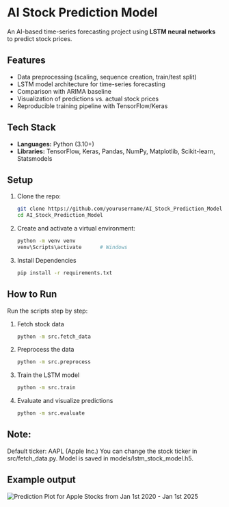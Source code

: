 # AI Stock Prediction Model

An AI-based time-series forecasting project using **LSTM neural networks** to predict stock prices.  

## Features
- Data preprocessing (scaling, sequence creation, train/test split)
- LSTM model architecture for time-series forecasting
- Comparison with ARIMA baseline
- Visualization of predictions vs. actual stock prices
- Reproducible training pipeline with TensorFlow/Keras

## Tech Stack
- **Languages:** Python (3.10+)
- **Libraries:** TensorFlow, Keras, Pandas, NumPy, Matplotlib, Scikit-learn, Statsmodels


## Setup
1. Clone the repo:
   ```bash
   git clone https://github.com/yourusername/AI_Stock_Prediction_Model.git
   cd AI_Stock_Prediction_Model

2. Create and activate a virtual environment:
   ```bash
   python -m venv venv
   venv\Scripts\activate      # Windows

3. Install Dependencies
   ```bash
   pip install -r requirements.txt

## How to Run
Run the scripts step by step:
1. Fetch stock data
   ```bash
   python -m src.fetch_data

2. Preprocess the data
   ```bash
   python -m src.preprocess

3. Train the LSTM model
   ```bash
   python -m src.train

4. Evaluate and visualize predictions
   ```bash
   python -m src.evaluate

## Note:
Default ticker: AAPL (Apple Inc.)
You can change the stock ticker in src/fetch_data.py.
Model is saved in models/lstm_stock_model.h5.


## Example output
![Prediction Plot for Apple Stocks from Jan 1st 2020 - Jan 1st 2025](doc/example.png)
